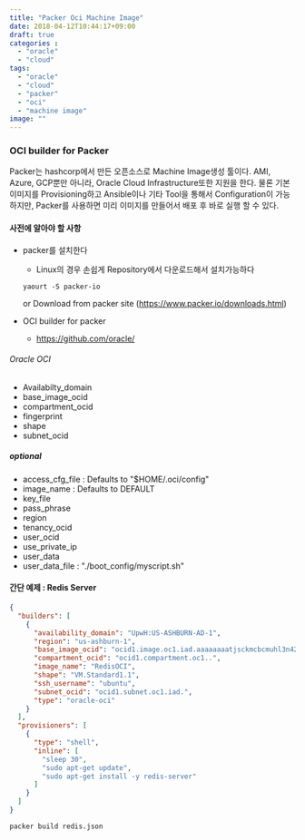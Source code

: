```yaml
---
title: "Packer Oci Machine Image"
date: 2018-04-12T10:44:17+09:00
draft: true
categories :
  - "oracle"
  - "cloud"
tags:
  - "oracle"
  - "cloud"
  - "packer"
  - "oci"
  - "machine image"
image: ""
---
```


### OCI builder for Packer
Packer는 hashcorp에서 만든 오픈소스로 Machine Image생성 툴이다. AMI, Azure, GCP뿐만 아니라, Oracle Cloud Infrastructure또한 지원을 한다.
물론 기본 이미지를 Provisioning하고 Ansible이나 기타 Tool을 통해서 Configuration이 가능하지만, Packer를 사용하면 미리 이미지를 만들어서 배포 후 바로 실행 할 수 있다.

#### 사전에 알아야 할 사항
- packer를 설치한다
  - Linux의 경우 손쉽게 Repository에서 다운로드해서 설치가능하다

  ```
  yaourt -S packer-io
  ```

  or Download from packer site (https://www.packer.io/downloads.html)

- OCI builder for packer
  - https://github.com/oracle/


###### Oracle OCI
- Availabilty_domain
- base_image_ocid
- compartment_ocid
- fingerprint
- shape
- subnet_ocid

##### optional
  - access_cfg_file : Defaults to "$HOME/.oci/config"
  - image_name : Defaults to DEFAULT
  - key_file
  - pass_phrase
  - region
  - tenancy_ocid
  - user_ocid
  - use_private_ip
  - user_data
  - user_data_file : "./boot_config/myscript.sh"


#### 간단 예제 : Redis Server
```json
{
  "builders": [
    {
      "availability_domain": "UpwH:US-ASHBURN-AD-1",
      "region": "us-ashburn-1",
      "base_image_ocid": "ocid1.image.oc1.iad.aaaaaaaatjsckmcbcmuhl3n42iyuugauuupw5jmv3zkxbnwud7mkyhroddoq",
      "compartment_ocid": "ocid1.compartment.oc1..",
      "image_name": "RedisOCI",
      "shape": "VM.Standard1.1",
      "ssh_username": "ubuntu",
      "subnet_ocid": "ocid1.subnet.oc1.iad.",
      "type": "oracle-oci"
    }
  ],
  "provisioners": [
    {
      "type": "shell",
      "inline": [
        "sleep 30",
        "sudo apt-get update",
        "sudo apt-get install -y redis-server"
      ]
    }
  ]
}
```
```sh
packer build redis.json
```
